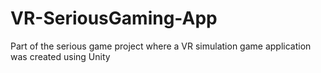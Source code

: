 # VR-SeriousGaming-App
Part of the serious game project where a VR simulation game application was created using Unity
